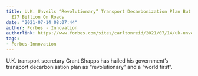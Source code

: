 ```yaml
---
title: U.K. Unveils “Revolutionary” Transport Decarbonization Plan But Still To Spend
  £27 Billion On Roads
date: "2021-07-14 08:07:44"
author: Forbes - Innovation
authorlink: https://www.forbes.com/sites/carltonreid/2021/07/14/uk-unveils-revolutionary-transport-decarbonization-plan-but-still-to-spend-27-billion-on-roads/
tags:
- Forbes-Innovation
---
```

U.K. transport secretary Grant Shapps has hailed his government’s transport decarbonisation plan as “revolutionary” and a “world first”.
